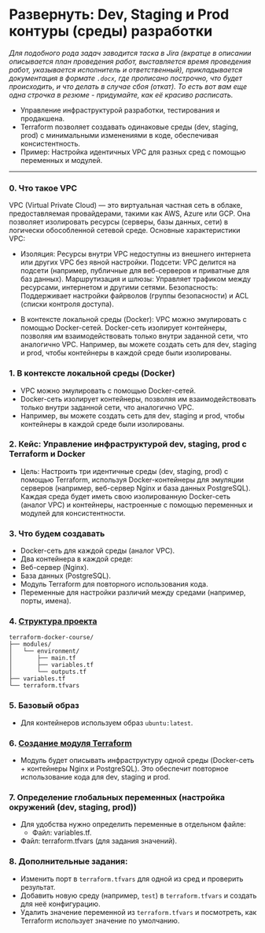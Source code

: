 # Развернуть: Dev, Staging и Prod контуры (среды) разработки

_Для подобного рода задач заводится таска в Jira (вкратце в описании описывается план проведения работ, выставляется время проведения работ, указывается исполнитель и ответственный), прикладывается документация в формате `.docx`, где прописано построчно, что будет происходить, и что делать в случае сбоя (откат). То есть вот вам еще одна строчка в резюме - придумайте, как её красиво расписать._

- Управление инфраструктурой разработки, тестирования и продакшена.
- Terraform позволяет создавать одинаковые среды (dev, staging, prod) с минимальными изменениями в коде, обеспечивая консистентность.
- Пример: Настройка идентичных VPC для разных сред с помощью переменных и модулей.

--- 

### 0. Что такое VPC
VPC (Virtual Private Cloud) — это виртуальная частная сеть в облаке, предоставляемая провайдерами, такими как AWS, Azure или GCP. Она позволяет изолировать ресурсы (серверы, базы данных, сети) в логически обособленной сетевой среде. Основные характеристики VPC:

- Изоляция: Ресурсы внутри VPC недоступны из внешнего интернета или других VPC без явной настройки.
Подсети: VPC делится на подсети (например, публичные для веб-серверов и приватные для баз данных).
Маршрутизация и шлюзы: Управляет трафиком между ресурсами, интернетом и другими сетями.
Безопасность: Поддерживает настройки файрволов (группы безопасности) и ACL (списки контроля доступа).

- В контексте локальной среды (Docker): VPC можно эмулировать с помощью Docker-сетей. Docker-сеть изолирует контейнеры, позволяя им взаимодействовать только внутри заданной сети, что аналогично VPC. Например, вы можете создать сеть для dev, staging и prod, чтобы контейнеры в каждой среде были изолированы.

### 1. В контексте локальной среды (Docker)
- VPC можно эмулировать с помощью Docker-сетей.
- Docker-сеть изолирует контейнеры, позволяя им взаимодействовать только внутри заданной сети, что аналогично VPC.
- Например, вы можете создать сеть для dev, staging и prod, чтобы контейнеры в каждой среде были изолированы.

### 2. Кейс: Управление инфраструктурой dev, staging, prod с Terraform и Docker
- Цель: Настроить три идентичные среды (dev, staging, prod) с помощью Terraform, используя Docker-контейнеры для эмуляции серверов (например, веб-сервер Nginx и база данных PostgreSQL). Каждая среда будет иметь свою изолированную Docker-сеть (аналог VPC) и контейнеры, настроенные с помощью переменных и модулей для консистентности.

### 3. Что будем создавать
- Docker-сеть для каждой среды (аналог VPC).
- Два контейнера в каждой среде:
- Веб-сервер (Nginx).
- База данных (PostgreSQL).
- Модуль Terraform для повторного использования кода.
- Переменные для настройки различий между средами (например, порты, имена).

### 4. [Структура проекта](https://github.com/lamjob1993/terraform-monitoring/tree/main/terraform/tasks/terraform_project)
```
terraform-docker-course/
├── modules/
│   └── environment/
│       ├── main.tf
│       ├── variables.tf
│       └── outputs.tf
├── variables.tf
└── terraform.tfvars
```
### 5. Базовый образ
- Для контейнеров используем образ `ubuntu:latest`.

### 6. [Создание модуля Terraform](https://github.com/lamjob1993/terraform-monitoring/tree/main/terraform/tasks/terraform_project/modules/environment)

- Модуль будет описывать инфраструктуру одной среды (Docker-сеть + контейнеры Nginx и PostgreSQL). Это обеспечит повторное использование кода для dev, staging и prod.

### 7. Определение глобальных переменных (настройка окружений (dev, staging, prod))
- Для удобства нужно определить переменные в отдельном файле:
   - Файл: variables.tf.
- Файл: terraform.tfvars (для задания значений).

### 8. **Дополнительные задания**:
- Изменить порт в `terraform.tfvars` для одной из сред и проверить результат.
- Добавить новую среду (например, `test`) в `terraform.tfvars` и создать для неё конфигурацию.
- Удалить значение переменной из `terraform.tfvars` и посмотреть, как Terraform использует значение по умолчанию.
